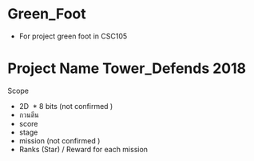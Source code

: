 # Green_Foot
* For project green foot in CSC105
# Project Name Tower_Defends 2018 
Scope
  * 2D
  * 8 bits (not confirmed )
  * กวนตีน
  * score
  * stage
  * mission (not confirmed )
  * Ranks (Star) / Reward for each mission
